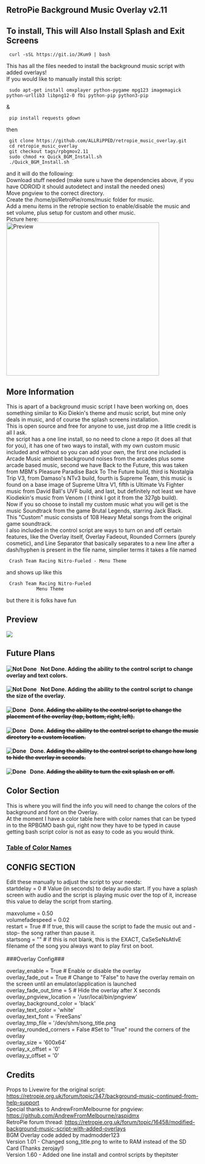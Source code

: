## RetroPie Background Music Overlay v2.11
## To install, This will Also Install Splash and Exit Screens
     curl -sSL https://git.io/JKum9 | bash

This has all the files needed to install the background music script with added overlays!<br>
If you would like to manually install this script:

     sudo apt-get install omxplayer python-pygame mpg123 imagemagick python-urllib3 libpng12-0 fbi python-pip python3-pip
&

     pip install requests gdown
then

     git clone https://github.com/ALLRiPPED/retropie_music_overlay.git
     cd retropie_music_overlay
     git checkout tags/rpbgmov2.11
     sudo chmod +x Quick_BGM_Install.sh
     ./Quick_BGM_Install.sh
and it will do the following:<br>
Download stuff needed (make sure u have the dependencies above, if you have ODROID it should autodetect and install the needed ones)<br>
Move pngview to the correct directory.<br>
Create the /home/pi/RetroPie/roms/music folder for music.<br>
Add a menu items in the retropie section to enable/disable the music and set volume, plus setup for custom and other music.<br>
Picture here:<br>
<img src="https://i.imgur.com/TcohoFg.png" alt="Preview" width="400" target="_blank"/><br>
## More Information
This is apart of a background music script I have been working on, does something similar to Kio Diekin's theme and music script, but mine only deals in music, and of course the splash screens installation.<br>
This is open source and free for anyone to use, just drop me a little credit is all I ask.<br>
the script has a one line install, so no need to clone a repo (it does all that for you), it has one of two ways to install, with my own custom music included and without so you can add your own, the first one included is Arcade Music ambient background noises from the arcades plus some arcade based music, second we have Back to the Future, this was taken from MBM's Pleasure Paradise Back To The Future build, third is Nostalgia Trip V3, from Damaso's NTv3 build, fourth is Supreme Team, this music is found on a base image of Supreme Ultra V1, fifth is Ultimate Vs Fighter music from David Ball's UVF build, and last, but definitely not least we have Kiodiekin's music from Venom ( I think I got it from the 327gb build).<br>
Now if you so choose to install my custom music what you will get is the music Soundtrack from the game Brutal Legends, starring Jack Black.<br>
This "Custom" music consists of 108 Heavy Metal songs from the original game soundtrack.<br>
I also included in the control script are ways to turn on and off certain features, like the Overlay itself, Overlay Fadeout, Rounded Corrners (purely cosmetic), and Line Separator that basically separates to a new line after a dash/hyphen is present in the file name, simplier terms it takes a file named

     Crash Team Racing Nitro-Fueled - Menu Theme
and shows up like this

     Crash Team Racing Nitro-Fueled
               Menu Theme

but there it is folks have fun

## Preview
[![](https://i.imgur.com/WK4khHF.png)](https://youtu.be/5VVGCeC3-yw "Demo Preview")
## Future Plans
#### Not Done. <img src="https://i.imgur.com/Jp2FKHX.png" alt="Not Done" style="float: left; margin-right: 10px;" /> Adding the ability to the control script to change overlay and text colors.
#### Not Done. <img src="https://i.imgur.com/Jp2FKHX.png" alt="Not Done" style="float: left; margin-right: 10px;" /> Adding the ability to the control script to change the size of the overlay.
#### Done. <img src="https://i.imgur.com/HtSxEyc.png" alt="Done" style="float: left; margin-right: 10px;" /> ~~Adding the ability to the control script to change the placement of the overlay (top, bottom, right, left).~~ 
#### Done. <img src="https://i.imgur.com/HtSxEyc.png" alt="Done" style="float: left; margin-right: 10px;" /> ~~Adding the ability to the control script to change the music directory to a custom location.~~
#### Done. <img src="https://i.imgur.com/HtSxEyc.png" alt="Done" style="float: left; margin-right: 10px;" /> ~~Adding the ability to the control script to change how long to hide the overlay in seconds.~~
#### Done. <img src="https://i.imgur.com/HtSxEyc.png" alt="Done" style="float: left; margin-right: 10px;" /> ~~Adding the ability to turn the exit splash on or off.~~

## Color Section

This is where you will find the info you will need to change the colors of the background and font on the Overlay.<br>
At the moment I have a color table here with color names that can be typed in to the RPBGMO bash gui, right now they have to be typed in cause getting bash script color is not as easy to code as you would think.
### [Table of Color Names](https://allripped.github.io/ImageMagickColors.html)

## CONFIG SECTION
Edit these manually to adjust the script to your needs:
<br>
startdelay = 0 # Value (in seconds) to delay audio start.  If you have a splash screen with audio and the script is playing music over the top of it, increase this value to delay the script from starting.

maxvolume = 0.50<br>
volumefadespeed = 0.02<br>
restart = True # If true, this will cause the script to fade the music out and -stop- the song rather than pause it.<br>
startsong = "" # if this is not blank, this is the EXACT, CaSeSeNsAtIvE filename of the song you always want to play first on boot.<br>
<br>
###Overlay Config###

overlay_enable = True # Enable or disable the overlay<br>
overlay_fade_out = True # Change to "False" to have the overlay remain on the screen until an emulator/application is launched<br>
overlay_fade_out_time = 5 # Hide the overlay after X seconds<br>
overlay_pngview_location = '/usr/local/bin/pngview'<br>
overlay_background_color = 'black'<br>
overlay_text_color = 'white'<br>
overlay_text_font = 'FreeSans'<br>
overlay_tmp_file = '/dev/shm/song_title.png<br>
overlay_rounded_corners = False #Set to "True" round the corners of the overlay<br>
overlay_size = '600x64'<br>
overlay_x_offset = '0'<br>
overlay_y_offset = '0'<br>
## Credits
Props to Livewire for the original script: https://retropie.org.uk/forum/topic/347/background-music-continued-from-help-support<br>
Special thanks to AndrewFromMelbourne for pngview: https://github.com/AndrewFromMelbourne/raspidmx<br>
RetroPie forum thread: https://retropie.org.uk/forum/topic/16458/modified-background-music-script-with-added-overlays<br>
BGM Overlay code added by madmodder123<br>
Version 1.01 - Changed song_title.png to write to RAM instead of the SD Card (Thanks zerojay!)<br>
Version 1.60 - Added one line install and control scripts by thepitster<br>
